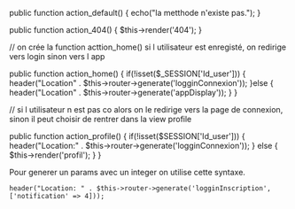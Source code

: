 public function action_default() {
    echo("la metthode n'existe pas.");
}

public function action_404() {
    $this->render('404');
}

// on crée la function acttion_home() si l utilisateur est enregisté, on redirige vers login sinon vers l app

public function action_home() {
    if(!isset($_SESSION['Id_user'])) {
        header("Location" . $this->router->generate('logginConnexion'));
    }else {
        header("Location" . $this->router->generate('appDisplay'));
    }
}

// si l utilisateur n est pas co alors on le redirige vers la page de connexion, sinon il peut choisir de rentrer dans la view profile

public function action_profile() {
        if(!isset($SESSION['Id_user']))  {
            header("Location:" . $this->router->generate('logginConnexion'));
        } else {
            $this->render('profil');
        }
    }

Pour generer un params avec un integer on utilise cette syntaxe.


    header("Location: " . $this->router->generate('logginInscription', ['notification' => 4]));